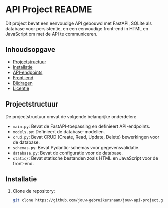 # API Project README

Dit project bevat een eenvoudige API gebouwd met FastAPI, SQLite als database voor persistentie, en een eenvoudige front-end in HTML en JavaScript om met de API te communiceren.

## Inhoudsopgave

- [Projectstructuur](#projectstructuur)
- [Installatie](#installatie)
- [API-endpoints](#api-endpoints)
- [Front-end](#front-end)
- [Bijdragen](#bijdragen)
- [Licentie](#licentie)

## Projectstructuur

De projectstructuur omvat de volgende belangrijke onderdelen:

- `main.py`: Bevat de FastAPI-toepassing en definieert API-endpoints.
- `models.py`: Definieert de database-modellen.
- `crud.py`: Bevat CRUD (Create, Read, Update, Delete) bewerkingen voor de database.
- `schemas.py`: Bevat Pydantic-schemas voor gegevensvalidatie.
- `database.py`: Bevat de configuratie voor de database.
- `static/`: Bevat statische bestanden zoals HTML en JavaScript voor de front-end.

## Installatie

1. Clone de repository:

   ```bash
   git clone https://github.com/jouw-gebruikersnaam/jouw-api-project.git
